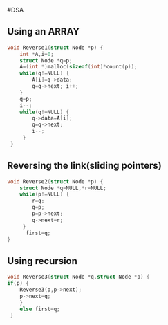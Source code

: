 #DSA 
## Using an ARRAY

```c++
void Reverse1(struct Node *p) {
	int *A,i=0;
	struct Node *q=p; 
	A=(int *)malloc(sizeof(int)*count(p));
	while(q!=NULL) { 
		A[i]=q->data; 
		q=q->next; i++; 
	} 
	q=p; 
	i--; 
	while(q!=NULL) { 
		q->data=A[i]; 
		q=q->next; 
		i--;
	 }
 }
```
## Reversing the link(sliding pointers)

```c++
void Reverse2(struct Node *p) { 
	struct Node *q=NULL,*r=NULL; 
	while(p!=NULL) { 
		r=q; 
		q=p; 
		p=p->next; 
		q->next=r;
	 }
	  first=q; 
}
```

## Using recursion

```c++
void Reverse3(struct Node *q,struct Node *p) {
if(p) {
	Reverse3(p,p->next); 
	p->next=q; 
	} 
	else first=q;
 }
```
